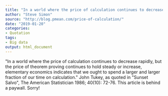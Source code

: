 ```yaml
---
title: "In a world where the price of calculation continues to decrease rapidly"
author: "Steve Simon"
source: "http://blog.pmean.com/price-of-calculation/"
date: "2019-01-20"
categories:
- Quotation
tags:
- Big data
output: html_document
---
```


"In a world where the price of calculation continues to decrease rapidly, but the price of theorem proving continues to hold steady or increase, elementary economics indicates that we ought to spend a larger and larger fraction of our time on calculation." John Tukey, as quoted in "Sunset Salvo", The American Statistician 1986; 40(10): 72-76. This article is behind a paywall. Sorry!




